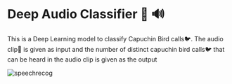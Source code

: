 # Deep Audio Classifier :musical_note: :loud_sound:

This is a Deep Learning model to classify Capuchin Bird calls:bird:.
The audio clip:microphone: is given as input and the number of distinct capuchin bird calls:bird: that can be heard in the audio clip is given as the output

![speechrecog](https://user-images.githubusercontent.com/63718579/194814851-4dcc0c2c-1941-4e40-99fe-d0a3c87b0d10.jpg)

